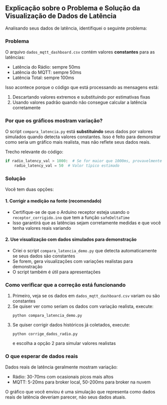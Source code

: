 ## Explicação sobre o Problema e Solução da Visualização de Dados de Latência

Analisando seus dados de latência, identifiquei o seguinte problema:

### Problema
O arquivo `dados_mqtt_dashboard.csv` contém valores **constantes** para as latências:
- Latência do Rádio: sempre 50ms
- Latência do MQTT: sempre 50ms
- Latência Total: sempre 100ms

Isso acontece porque o código que está processando as mensagens está:
1. Descartando valores extremos e substituindo por estimativas fixas
2. Usando valores padrão quando não consegue calcular a latência corretamente

### Por que os gráficos mostram variação?
O script `compara_latencia.py` está **substituindo** seus dados por valores simulados quando detecta valores constantes. Isso é feito para demonstrar como seria um gráfico mais realista, mas não reflete seus dados reais.

Trecho relevante do código:
```python
if radio_latency_val > 1000:  # Se for maior que 1000ms, provavelmente está errado
    radio_latency_val = 50  # Valor típico estimado
```

### Solução
Você tem duas opções:

#### 1. Corrigir a medição na fonte (recomendado)
- Certifique-se de que o Arduino receptor esteja usando o `receptor_corrigido.ino` que tem a função `safeDeltaTime`
- Isso garantirá que as latências sejam corretamente medidas e que você tenha valores reais variando

#### 2. Use visualização com dados simulados para demonstração 
- Criei o script `compara_latencia_demo.py` que detecta automaticamente se seus dados são constantes 
- Se forem, gera visualizações com variações realistas para demonstração
- O script também é útil para apresentações

### Como verificar que a correção está funcionando
1. Primeiro, veja se os dados em `dados_mqtt_dashboard.csv` variam ou são constantes
2. Se quiser ver como seriam os dados com variação realista, execute:
   ```
   python compara_latencia_demo.py
   ```
3. Se quiser corrigir dados históricos já coletados, execute:
   ```
   python corrige_dados_radio.py
   ```
   e escolha a opção 2 para simular valores realistas

### O que esperar de dados reais
Dados reais de latência geralmente mostram variação:
- Rádio: 30-70ms com ocasionais picos mais altos
- MQTT: 5-20ms para broker local, 50-200ms para broker na nuvem 

O gráfico que você enviou é uma simulação que representa como dados reais de latência deveriam parecer, não seus dados atuais.
